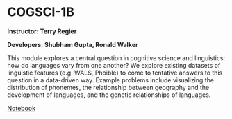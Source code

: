 # COGSCI-1B
**Instructor: Terry Regier**

**Developers: Shubham Gupta, Ronald Walker** 

This module explores a central question in cognitive science and linguistics: how do languages vary from one another? We explore existing datasets of linguistic features (e.g. WALS, Phoible) to come to tentative answers to this question in a data-driven way. Example problems include visualizing the distribution of phonemes, the relationship between geography and the development of languages, and the genetic relationships of languages.

[Notebook](http://datahub.berkeley.edu/user-redirect/interact?account=ds-modules&repo=COGSCI-1B&branch=master&path=01-Phonemes.ipynb)
